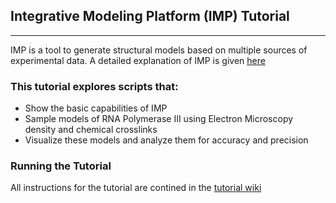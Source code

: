 ## Integrative Modeling Platform (IMP) Tutorial
----------------------------------

IMP is a tool to generate structural models based on multiple sources of experimental data.  A detailed explanation of IMP is given [here](https://github.com/salilab/imp_tutorial/wiki/imp)

### This tutorial explores scripts that:

* Show the basic capabilities of IMP
* Sample models of RNA Polymerase III using Electron Microscopy density and chemical crosslinks
* Visualize these models and analyze them for accuracy and precision


### Running the Tutorial
All instructions for the tutorial are contined in the [tutorial wiki](https://github.com/salilab/imp_tutorial/wiki)
